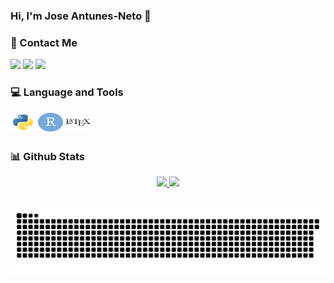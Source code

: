 ### Hi, I'm Jose Antunes-Neto 👋

### 👤 Contact Me
<div> 
  <a href="mailto:jose.neto@kellogg.northwestern.edu" target="_blank"><img src="https://img.shields.io/badge/Gmail-D14836?style=for-the-badge&logo=gmail&logoColor=white" target="_blank"></a>
  <a href="https://joseparreiras.github.io" target="_blank"><img src="https://img.shields.io/badge/github%20pages-121013?style=for-the-badge&logo=github&logoColor=white" target="_blank"></a>
  <a href="https://www.linkedin.com/in/jose-antunes-neto/" target="_blank"><img src="https://img.shields.io/badge/LinkedIn-0077B5?style=for-the-badge&logo=linkedin&logoColor=white" target="_blank"></a>
</div>

### 💻 Language and Tools
<div>
<img align="center" alt="Python" height="30" width="40" src="https://raw.githubusercontent.com/devicons/devicon/master/icons/python/python-original.svg">
<img align="center" alt="R" height="30" width="40" src="https://raw.githubusercontent.com/devicons/devicon/master/icons/rstudio/rstudio-plain.svg">
<img align="center" alt="Latex" height="30" width="40" src="https://raw.githubusercontent.com/devicons/devicon/master/icons/latex/latex-original.svg">
</div>

##
   
### 📊 Github Stats

<div align="center">
  <a href="https://github.com/joseparreiras">
  <img height="150em" src="https://github-readme-stats.vercel.app/api?username=joseparreiras&show_icons=true&theme=vue&include_all_commits=true&count_private=true"/>
  <img height="150em" src="https://github-readme-stats.vercel.app/api/top-langs/?username=joseparreiras&layout=compact&langs_count=7&theme=vue"/>
</div> 
  
##
 


  ![Snake animation](https://github.com/joseparreiras/joseparreiras/blob/output/github-contribution-grid-snake.svg)
  
  
  ## 
